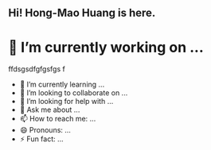## Hi! Hong-Mao Huang is here. 

# 🔭 I’m currently working on ...
ffdsgsdfgfgsfgs f
- 🌱 I’m currently learning ...
- 👯 I’m looking to collaborate on ...
- 🤔 I’m looking for help with ...
- 💬 Ask me about ...
- 📫 How to reach me: ...
- 😄 Pronouns: ...
- ⚡ Fun fact: ...

